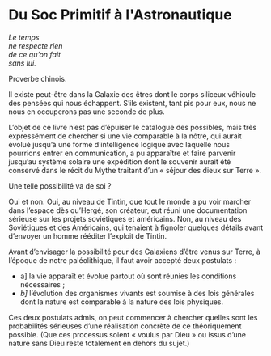 # Du Soc Primitif à l'Astronautique

<span id="e9782221228517_c10.xhtml#page-136"></span> <span id="e9782221228517_c10.xhtml#page-137"></span>

<span id="e9782221228517_c10-st1.xhtml"></span>

*Le temps*  
*ne respecte rien*  
*de ce qu’on fait*  
*sans lui.*

Proverbe chinois.

Il existe peut-être dans la Galaxie des êtres dont le corps siliceux véhicule des pensées qui nous échappent. S’ils existent, tant pis pour eux, nous ne nous en occuperons pas une seconde de plus.

L’objet de ce livre n’est pas d’épuiser le catalogue des possibles, mais très expressément de chercher si une vie comparable à la nôtre, qui aurait évolué jusqu’à une forme d’intelligence logique avec laquelle nous pourrions entrer en communication, a pu apparaître et faire parvenir jusqu’au système solaire une expédition dont le souvenir aurait été conservé dans le récit du Mythe traitant d’un « séjour des dieux sur Terre ».

Une telle possibilité va de soi ?

Oui et non. Oui, au niveau de Tintin, que tout le monde a pu voir marcher dans l’espace dès qu’Hergé, son créateur, eut réuni une documentation sérieuse sur les projets soviétiques et américains. Non, au niveau des Soviétiques et des Américains, qui tenaient à fignoler quelques détails avant d’envoyer un homme rééditer l’exploit de Tintin.

Avant d’envisager la possibilité pour des Galaxiens d’être venus sur Terre, à l’époque de notre paléolithique, il faut avoir accepté deux postulats :

-   a\] la vie apparaît et évolue partout où sont réunies les conditions nécessaires ;
-   <span id="e9782221228517_c10-st1.xhtml#page-138"></span>*b\]* l’évolution des organismes vivants est soumise à des lois générales dont la nature est comparable à la nature des lois physiques.

Ces deux postulats admis, on peut commencer à chercher quelles sont les probabilités sérieuses d’une réalisation concrète de ce théoriquement possible. (Que ces processus soient « voulus par Dieu » ou issus d’une nature sans Dieu reste totalement en dehors du sujet.)

<span id="e9782221228517_c10-st1.xhtml#title45"></span>

